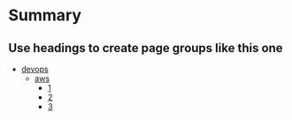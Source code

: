 # Summary



## Use headings to create page groups like this one

- [devops]()
  - [aws]()
    - [1](devops/aws/1.md)
    - [2](devops/aws/2.md)
    - [3](devops/aws/3.md)